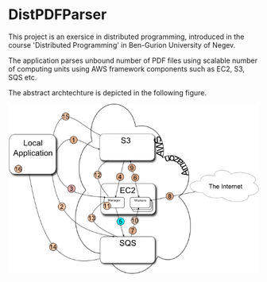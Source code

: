 # DistPDFParser
This project is an exersice in distributed programming, introduced in the course 'Distributed Programming' in Ben-Gurion University of Negev.

The application parses unbound number of PDF files using scalable number of computing units using AWS framework components such as EC2, S3, SQS etc.

The abstract archtechture is depicted in the following figure.

![architecture](https://github.com/rotba/DistPDFParser/blob/[branch]/arch.png?raw=true)
